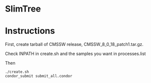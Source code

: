 # SlimTree

# Instructions

First, create tarball of CMSSW release, CMSSW_8_0_18_patch1.tar.gz.

Check INPATH in create.sh and the samples you want in processes.list

Then
```
./create.sh
condor_submit submit_all.condor
```